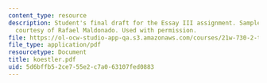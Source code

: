 ```yaml
---
content_type: resource
description: Student's final draft for the Essay III assignment. Sample student essay
  courtesy of Rafael Maldonado. Used with permission.
file: https://ol-ocw-studio-app-qa.s3.amazonaws.com/courses/21w-730-2-the-creative-spark-fall-2004/5d6bffb52ce755e2c7a063107fed0883_koestler.pdf
file_type: application/pdf
resourcetype: Document
title: koestler.pdf
uid: 5d6bffb5-2ce7-55e2-c7a0-63107fed0883
---
```

